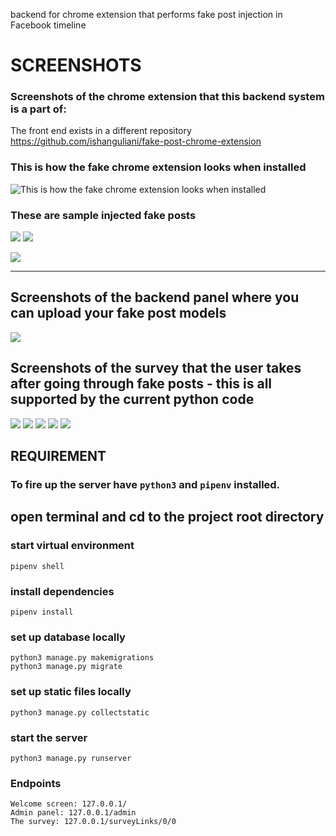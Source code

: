 backend for chrome extension that performs fake post injection in Facebook timeline

# SCREENSHOTS 

### Screenshots of the chrome extension that this backend system is a part of:
The front end exists in a different repository https://github.com/ishanguliani/fake-post-chrome-extension

### This is how the fake chrome extension looks when installed
![This is how the fake chrome extension looks when installed](https://static.wixstatic.com/media/0a127f_55f0e01c9e464e9abf4332edaff024f8~mv2.png/v1/fill/w_824,h_442/Screen%20Shot%202019-02-19%20at%201.19.17%20PM.png
)

### These are sample injected fake posts

![](https://static.wixstatic.com/media/0a127f_a024a7ccd7ae4f24a3efe0f56f3cb1fb~mv2.png/v1/fill/w_1006,h_583/Screen%20Shot%202019-03-31%20at%208.17.58%20PM.png
)
![](https://static.wixstatic.com/media/0a127f_0e43a474762b40fbb87b85b059d8fa05~mv2.png/v1/fill/w_768,h_764/Screen%20Shot%202019-04-14%20at%2010.29.50%20PM.png
)

![](https://static.wixstatic.com/media/0a127f_740bc63871a04b4d8bd180395ba61cc1~mv2.png/v1/fill/w_772,h_812/Screen%20Shot%202019-04-14%20at%2010.30.06%20PM.png)

___


## Screenshots of the backend panel where you can upload your fake post models

![](https://static.wixstatic.com/media/0a127f_a51bb977d93d439fa6e7713bdb094430~mv2.png/v1/fill/w_956,h_754/Screen%20Shot%202019-05-24%20at%202.21.16%20AM.png
)

## Screenshots of the survey that the user takes after going through fake posts - this is all supported by the current python code

![](https://static.wixstatic.com/media/0a127f_82ed606accdd4db782acb4fe1c678782~mv2_d_2338_1378_s_2.png/v1/fill/w_2338,h_1378/Screen%20Shot%202019-05-27%20at%2012.37.16%20AM.png
)
![](https://static.wixstatic.com/media/0a127f_9a8d7d0ac8f44e058f0fc964664df92b~mv2_d_2334_1368_s_2.png/v1/fill/w_2334,h_1368/Screen%20Shot%202019-05-27%20at%2012.37.39%20AM.png
)
![](https://static.wixstatic.com/media/0a127f_7ce84bd1d0414ed1aec9104fe437899c~mv2_d_2338_1376_s_2.png/v1/fill/w_2338,h_1376/Screen%20Shot%202019-05-27%20at%2012.37.26%20AM.png
)
![](https://static.wixstatic.com/media/0a127f_55ba7509db8f4baebf438177c23ce1dc~mv2_d_2336_1376_s_2.png/v1/fill/w_2336,h_1376/Screen%20Shot%202019-05-27%20at%2012.38.16%20AM.png
)
![](https://static.wixstatic.com/media/0a127f_769460fffcc444a4a4419fc5412768ca~mv2_d_2340_1364_s_2.png/v1/fill/w_2340,h_1364/Screen%20Shot%202019-05-27%20at%2012.38.24%20AM.png
)



## REQUIREMENT
### To fire up the server have `python3` and `pipenv` installed.

## open terminal and cd to the project root directory 
### start virtual environment
`pipenv shell`
### install dependencies
`pipenv install`
### set up database locally
```
python3 manage.py makemigrations 
python3 manage.py migrate
```

### set up static files locally
`python3 manage.py collectstatic`
### start the server
`python3 manage.py runserver`

### Endpoints
```
Welcome screen: 127.0.0.1/
Admin panel: 127.0.0.1/admin
The survey: 127.0.0.1/surveyLinks/0/0
```
